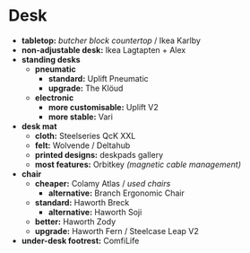 # Desk

- **tabletop:** *butcher block countertop* / Ikea Karlby
- **non-adjustable desk:** Ikea Lagtapten + Alex
- **standing desks** 
	- **pneumatic** 
		- **standard:** Uplift Pneumatic
		- **upgrade:** The Klöud
	- **electronic** 
		- **more customisable:** Uplift V2
		- **more stable:** Vari
- **desk mat** 
	- **cloth:** Steelseries QcK XXL
	- **felt:** Wolvende / Deltahub
	- **printed designs:** deskpads gallery
	- **most features:** Orbitkey *(magnetic cable management)*
- **chair**
	- **cheaper:** Colamy Atlas / *used chairs*
		- **alternative:** Branch Ergonomic Chair
	- **standard:** Haworth Breck
		- **alternative:** Haworth Soji
	- **better:** Haworth Zody
	- **upgrade:** Haworth Fern / Steelcase Leap V2
- **under-desk footrest:** ComfiLife